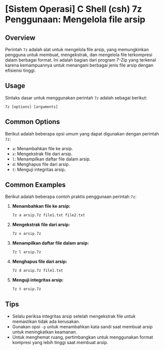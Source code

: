# [Sistem Operasi] C Shell (csh) 7z Penggunaan: Mengelola file arsip

## Overview
Perintah `7z` adalah alat untuk mengelola file arsip, yang memungkinkan pengguna untuk membuat, mengekstrak, dan mengelola file terkompresi dalam berbagai format. Ini adalah bagian dari program 7-Zip yang terkenal karena kemampuannya untuk menangani berbagai jenis file arsip dengan efisiensi tinggi.

## Usage
Sintaks dasar untuk menggunakan perintah `7z` adalah sebagai berikut:

```
7z [options] [arguments]
```

## Common Options
Berikut adalah beberapa opsi umum yang dapat digunakan dengan perintah `7z`:

- `a`: Menambahkan file ke arsip.
- `x`: Mengekstrak file dari arsip.
- `l`: Menampilkan daftar file dalam arsip.
- `d`: Menghapus file dari arsip.
- `t`: Menguji integritas arsip.

## Common Examples
Berikut adalah beberapa contoh praktis penggunaan perintah `7z`:

1. **Menambahkan file ke arsip:**
   ```bash
   7z a arsip.7z file1.txt file2.txt
   ```

2. **Mengekstrak file dari arsip:**
   ```bash
   7z x arsip.7z
   ```

3. **Menampilkan daftar file dalam arsip:**
   ```bash
   7z l arsip.7z
   ```

4. **Menghapus file dari arsip:**
   ```bash
   7z d arsip.7z file1.txt
   ```

5. **Menguji integritas arsip:**
   ```bash
   7z t arsip.7z
   ```

## Tips
- Selalu periksa integritas arsip setelah mengekstrak file untuk memastikan tidak ada kerusakan.
- Gunakan opsi `-p` untuk menambahkan kata sandi saat membuat arsip untuk meningkatkan keamanan.
- Untuk menghemat ruang, pertimbangkan untuk menggunakan format kompresi yang lebih tinggi saat membuat arsip.
